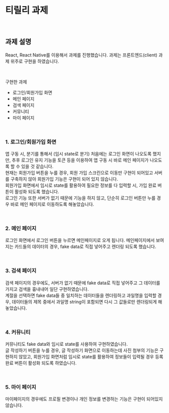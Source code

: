 # 티릴리 과제

</br>

## 과제 설명
React, React Native를 이용해서 과제를 진행했습니다. 과제는 프론트엔드(client) 과제 위주로 구현을 하였습니다.

</br>

구현한 과제
- 로그인/회원가입 화면
- 메인 페이지
- 검색 페이지
- 커뮤니티
- 마이 페이지

</br>

### 1. 로그인/회원가입 화면

앱 구동 시, 분기를 통해서 (임시 state로 분기) 처음에는 로그인 화면이 나오도록 했지만, 추후 로그인 유지 기능을 토큰 등을 이용하여 앱 구동 시 바로 메인 페이지가 나오도록 할 수 있을 것 같습니다. 
</br>
현재는 회원가입 버튼을 누를 경우, 회원 가입 스크린으로 이동만 구현이 되어있고 서버를 구축하지 않아 회원가입 기능은 구현이 되어 있지 않습니다. 
</br>
회원가입 화면에서 임시로 state를 활용하여 필요한 정보를 다 입력할 시, 가입 완료 버튼이 활성화 되도록 했습니다.
</br>
로그인 기능 또한 서버가 없기 때문에 기능을 하지 않고, 단순히 로그인 버튼만 누를 경우 바로 메인 페이지로 이동하도록 해놓았습니다.

</br>

### 2. 메인 페이지

로그인 화면에서 로그인 버튼을 누르면 메인페이지로 오게 됩니다. 메인페이지에서 보여지는 카드들의 데이터의 경우, fake data로 직접 넣어주고 렌더링 되도록 했습니다.

</br>

### 3. 검색 페이지

검색 페이지의 경우에도, 서버가 없기 때문에 fake data로 직접 넣어주고 그 데이터를 가지고 검색을 흉내내어 일단 구현하였습니다.
</br>
계절을 선택하면 fake data들 중 일치하는 데이터들을 렌더링하고 과일명을 입력할 경우, 데이터들의 제목 중에서 과일명 string이 포함되면 다시 그 값들로만 렌더링되게 해놓았습니다.

</br>

### 4. 커뮤니티

커뮤니티도 fake data와 임시로 state를 사용하여 구현하였습니다.
</br>
글 작성하기 버튼을 누를 경우, 글 작성하기 화면으로 이동하는데 사진 첨부의 기능은 구현하지 않았고, 회원가입 화면처럼 임시로 state를 활용하여 정보들이 입력될 경우 등록완료 버튼이 활성화 되도록 하였습니다.

</br>

### 5. 마이 페이지
마이페이지의 경우에도 프로필 변경이나 개인 정보를 변경하는 기능은 구현이 되어있지 않습니다.
</br>
